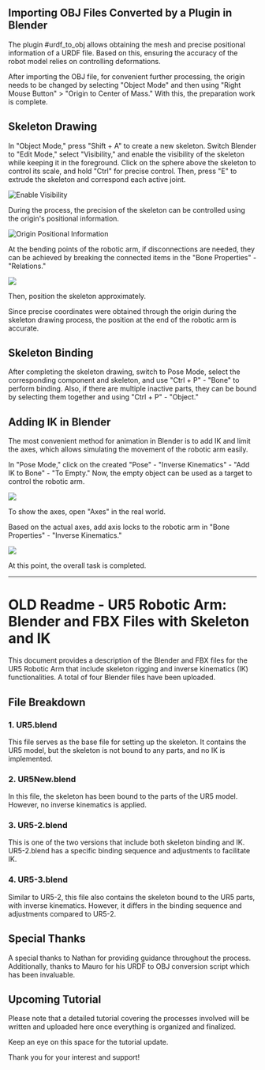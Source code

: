 ## Importing OBJ Files Converted by a Plugin in Blender

The plugin #urdf_to_obj allows obtaining the mesh and precise positional information of a URDF file. Based on this, ensuring the accuracy of the robot model relies on controlling deformations.

After importing the OBJ file, for convenient further processing, the origin needs to be changed by selecting "Object Mode" and then using "Right Mouse Button" > "Origin to Center of Mass." With this, the preparation work is complete.

## Skeleton Drawing

In "Object Mode," press "Shift + A" to create a new skeleton. Switch Blender to "Edit Mode," select "Visibility," and enable the visibility of the skeleton while keeping it in the foreground. Click on the sphere above the skeleton to control its scale, and hold "Ctrl" for precise control. Then, press "E" to extrude the skeleton and correspond each active joint.

![Enable Visibility](https://guanboang.oss-cn-beijing.aliyuncs.com/img/Pasted%20image%2020230717165430.png)

During the process, the precision of the skeleton can be controlled using the origin's positional information.

![Origin Positional Information](https://guanboang.oss-cn-beijing.aliyuncs.com/img/Pasted%20image%2020230717170153.png)

At the bending points of the robotic arm, if disconnections are needed, they can be achieved by breaking the connected items in the "Bone Properties" - "Relations."

![](https://guanboang.oss-cn-beijing.aliyuncs.com/img/Pasted%20image%2020230717171649.png)

Then, position the skeleton approximately.

Since precise coordinates were obtained through the origin during the skeleton drawing process, the position at the end of the robotic arm is accurate.

## Skeleton Binding

After completing the skeleton drawing, switch to Pose Mode, select the corresponding component and skeleton, and use "Ctrl + P" - "Bone" to perform binding. Also, if there are multiple inactive parts, they can be bound by selecting them together and using "Ctrl + P" - "Object."

## Adding IK in Blender

The most convenient method for animation in Blender is to add IK and limit the axes, which allows simulating the movement of the robotic arm easily.

In "Pose Mode," click on the created "Pose" - "Inverse Kinematics" - "Add IK to Bone" - "To Empty." Now, the empty object can be used as a target to control the robotic arm.

![](https://guanboang.oss-cn-beijing.aliyuncs.com/img/Pasted%20image%2020230717174252.png)

To show the axes, open "Axes" in the real world.

Based on the actual axes, add axis locks to the robotic arm in "Bone Properties" - "Inverse Kinematics."

![](https://guanboang.oss-cn-beijing.aliyuncs.com/img/Pasted%20image%2020230717174501.png)

At this point, the overall task is completed.


-----


#  OLD  Readme - UR5 Robotic Arm: Blender and FBX Files with Skeleton and IK

This document provides a description of the Blender and FBX files for the UR5 Robotic Arm that include skeleton rigging and inverse kinematics (IK) functionalities. A total of four Blender files have been uploaded.

## File Breakdown

### 1. UR5.blend

This file serves as the base file for setting up the skeleton. It contains the UR5 model, but the skeleton is not bound to any parts, and no IK is implemented.

### 2. UR5New.blend

In this file, the skeleton has been bound to the parts of the UR5 model. However, no inverse kinematics is applied.

### 3. UR5-2.blend

This is one of the two versions that include both skeleton binding and IK. UR5-2.blend has a specific binding sequence and adjustments to facilitate IK.

### 4. UR5-3.blend

Similar to UR5-2, this file also contains the skeleton bound to the UR5 parts, with inverse kinematics. However, it differs in the binding sequence and adjustments compared to UR5-2.

## Special Thanks

A special thanks to Nathan for providing guidance throughout the process. Additionally, thanks to Mauro for his URDF to OBJ conversion script which has been invaluable.

## Upcoming Tutorial

Please note that a detailed tutorial covering the processes involved will be written and uploaded here once everything is organized and finalized.

Keep an eye on this space for the tutorial update.

Thank you for your interest and support!
